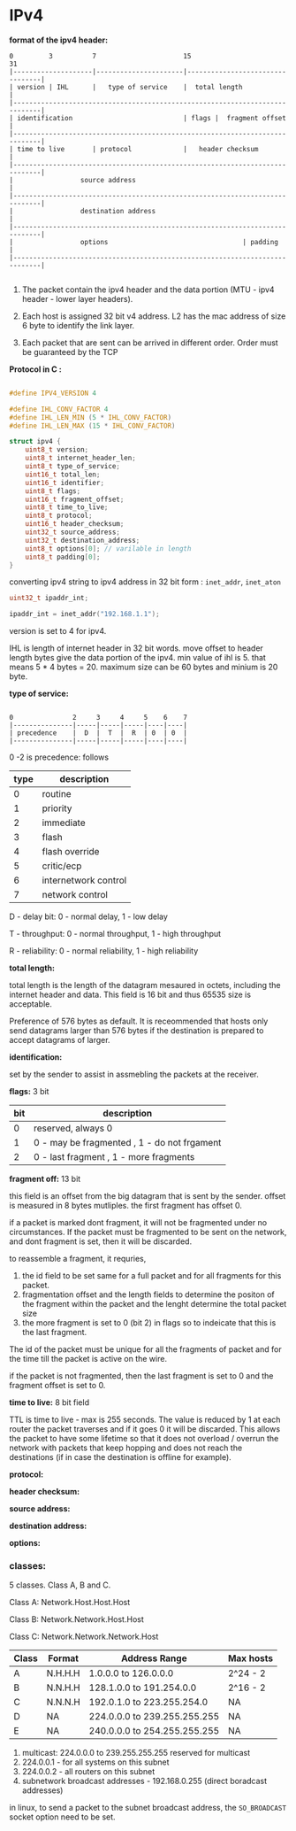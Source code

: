 # IPv4

**format of the ipv4 header:**

```
0         3          7                      15                                31
|--------------------|----------------------|---------------------------------|
| version | IHL      |   type of service    |  total length                   |
|-----------------------------------------------------------------------------|
| identification                            | flags |  fragment offset        |
|-----------------------------------------------------------------------------|
| time to live       | protocol             |   header checksum               |
|-----------------------------------------------------------------------------|
|                 source address                                              |
|-----------------------------------------------------------------------------|
|                 destination address                                         |
|-----------------------------------------------------------------------------|
|                 options                                  | padding          |
|-----------------------------------------------------------------------------|


```


1. The packet contain the ipv4 header and the data portion (MTU - ipv4 header - lower layer headers).

2. Each host is assigned 32 bit v4 address. L2 has the mac address of size 6 byte to identify the link layer.

3. Each packet that are sent can be arrived in different order. Order must be guaranteed by the TCP


**Protocol in C :**

```c

#define IPV4_VERSION 4

#define IHL_CONV_FACTOR 4
#define IHL_LEN_MIN (5 * IHL_CONV_FACTOR)
#define IHL_LEN_MAX (15 * IHL_CONV_FACTOR)

struct ipv4 {
    uint8_t version;
    uint8_t internet_header_len;
    uint8_t type_of_service;
    uint16_t total_len;
    uint16_t identifier;
    uint8_t flags;
    uint16_t fragment_offset;
    uint8_t time_to_live;
    uint8_t protocol;
    uint16_t header_checksum;
    uint32_t source_address;
    uint32_t destination_address;
    uint8_t options[0]; // varilable in length
    uint8_t padding[0];
}

```

converting ipv4 string to ipv4 address in 32 bit form : `inet_addr`, `inet_aton`

```c
uint32_t ipaddr_int;

ipaddr_int = inet_addr("192.168.1.1");

```

version is set to 4 for ipv4.

IHL is length of internet header in 32 bit words. move offset to header length bytes give the data portion of the ipv4. min value of ihl is 5. that means 5 * 4 bytes = 20. maximum size can be 60 bytes and minium is 20 byte.

**type of service:**



```

0               2     3     4     5    6    7
|---------------|-----|-----|-----|----|----|
| precedence    |  D  |  T  |  R  | 0  | 0  |
|---------------|-----|-----|-----|----|----|

```

0 -2 is precedence: follows

| **type** | **description** |
|------|-------------|
| 0    | routine     |
| 1    | priority    |
| 2    | immediate   |
| 3    | flash       |
| 4    | flash override |
| 5    | critic/ecp  |
| 6    | internetwork control |
| 7    | network control |

D - delay bit: 0 - normal delay, 1 - low delay

T - throughput: 0 - normal throughput, 1 - high throughput

R - reliability: 0 - normal reliability, 1 - high reliability


**total length:**

total length is the length of the datagram mesaured in octets, including the internet header and data. This field is 16 bit and thus 65535 size is acceptable.

Preference of 576 bytes as default. It is receommended that hosts only send datagrams larger than 576 bytes if the destination is prepared to accept datagrams of larger.


**identification:**

set by the sender to assist in assmebling the packets at the receiver.


**flags:** 3 bit

| **bit** | **description** |
|-----|-------------|
| 0   | reserved, always 0 |
| 1   | 0 - may be fragmented , 1 - do not frgament |
| 2   | 0 - last fragment , 1 - more fragments |


**fragment off:** 13 bit

this field is an offset from the big datagram that is sent by the sender. offset is measured in 8 bytes mutliples. the first fragment has offset 0.

if a packet is marked dont fragment, it will not be fragmented under no circumstances. If the packet must be fragmented to be sent on the network, and dont fragment is set, then it will be discarded.

to reassemble a fragment, it requries,

1. the id field to be set same for a full packet and for all fragments for this packet.
2. fragmentation offset and the length fields to determine the positon of the fragment within the packet and the lenght determine the total packet size
3. the more fragment is set to 0 (bit 2) in flags so to indeicate that this is the last fragment.

The id of the packet must be unique for all the fragments of packet and for the time till the packet is active on the wire.

if the packet is not fragmented, then the last fragment is set to 0 and the fragment offset is set to 0.


**time to live:** 8 bit field

TTL is time to live - max is 255 seconds. The value is reduced by 1 at each router the packet traverses and if it goes 0 it will be discarded. This allows the packet to have some lifetime so that it does not overload / overrun the network with packets that keep hopping and does not reach  the destinations (if in case the destination is offline for example).


**protocol:**

**header checksum:**

**source address:**

**destination address:**

**options:**








### classes:

5 classes. Class A, B and C.

Class A: Network.Host.Host.Host

Class B: Network.Network.Host.Host

Class C: Network.Network.Network.Host


| Class | Format | Address Range | Max hosts |
|-------|--------|---------------|-----------|
| A     | N.H.H.H | 1.0.0.0 to 126.0.0.0 | 2^24 - 2 |
| B     | N.N.H.H | 128.1.0.0 to 191.254.0.0 | 2^16 - 2 |
| C     | N.N.N.H | 192.0.1.0 to 223.255.254.0 | NA |
| D     | NA | 224.0.0.0 to 239.255.255.255 | NA |
| E     | NA | 240.0.0.0 to 254.255.255.255 | NA |




1.  multicast: 224.0.0.0 to 239.255.255.255 reserved for multicast
2. 224.0.0.1 - for all systems on this subnet
3. 224.0.0.2 - all routers on this subnet
4. subnetwork broadcast addresses - 192.168.0.255 (direct boradcast addresses)

in linux, to send a packet to the subnet broadcast address, the `SO_BROADCAST` socket option need to be set.





